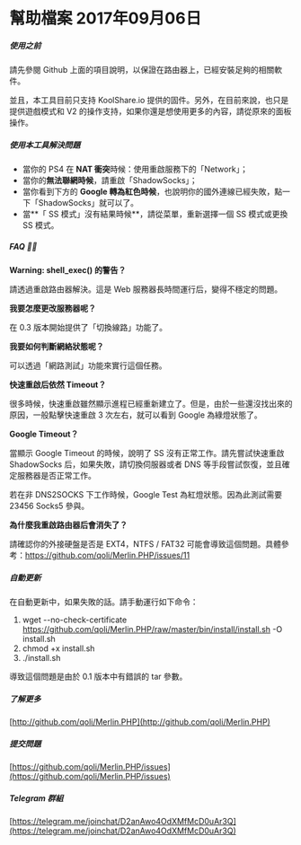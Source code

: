 # 幫助檔案 2017年09月06日

##### 使用之前

請先參閱 Github 上面的項目說明，以保證在路由器上，已經安裝足夠的相關軟件。

並且，本工具目前只支持 KoolShare.io 提供的固件。另外，在目前來說，也只是提供遊戲模式和 V2 的操作支持，如果你還是想使用更多的內容，請從原來的面板操作。



##### 使用本工具解決問題

- 當你的 PS4 在 **NAT 衝突**時候：使用重啟服務下的「Network」；
- 當你的**無法聯網時候**，請重啟「ShadowSocks」；
- 當你看到下方的 **Google 轉為紅色時候**，也說明你的國外連線已經失敗，點一下「ShadowSocks」就可以了。
- 當**「 SS 模式」沒有結果時候**，請從菜單，重新選擇一個 SS 模式或更換 SS 模式。




##### FAQ 🙋🏻

**Warning: shell_exec() 的警告？**

請透過重啟路由器解決。這是 Web 服務器長時間運行后，變得不穩定的問題。

**我要怎麼更改服務器呢？**

在 0.3 版本開始提供了「切換線路」功能了。

**我要如何判斷網絡狀態呢？**

可以透過「網路測試」功能來實行這個任務。

**快速重啟后依然 Timeout？**

很多時候，快速重啟雖然顯示進程已經重新建立了。但是，由於一些還沒找出來的原因，一般點擊快速重啟 3 次左右，就可以看到 Google 為綠燈狀態了。

**Google Timeout？**

當顯示 Google Timeout 的時候，說明了 SS 沒有正常工作。請先嘗試快速重啟 ShadowSocks 后，如果失敗，請切換伺服器或者 DNS 等手段嘗試恢復，並且確定服務器是否正常工作。

若在非 DNS2SOCKS 下工作時候，Google Test 為紅燈狀態。因為此測試需要 23456 Socks5 參與。

**為什麼我重啟路由器后會消失了？**

請確認你的外接硬盤是否是 EXT4，NTFS / FAT32 可能會導致這個問題。具體參考：https://github.com/qoli/Merlin.PHP/issues/11



##### 自動更新

在自動更新中，如果失敗的話。請手動運行如下命令：

1. wget --no-check-certificate https://github.com/qoli/Merlin.PHP/raw/master/bin/install/install.sh -O install.sh
2. chmod +x install.sh
3. ./install.sh

導致這個問題是由於 0.1 版本中有錯誤的 tar 參數。




##### 了解更多

[http://github.com/qoli/Merlin.PHP](http://github.com/qoli/Merlin.PHP)



##### 提交問題
[https://github.com/qoli/Merlin.PHP/issues](https://github.com/qoli/Merlin.PHP/issues)



##### Telegram 群組

[https://telegram.me/joinchat/D2anAwo4OdXMfMcD0uAr3Q](https://telegram.me/joinchat/D2anAwo4OdXMfMcD0uAr3Q)